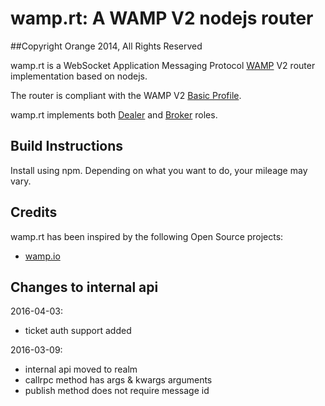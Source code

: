 # wamp.rt: A WAMP V2 nodejs router
##Copyright Orange 2014, All Rights Reserved

wamp.rt is a WebSocket Application Messaging Protocol [WAMP](http://wamp.ws/) V2 router implementation based on nodejs.

The router is compliant with the WAMP V2 [Basic Profile](https://github.com/tavendo/WAMP/blob/master/spec/basic.md).

wamp.rt implements both [Dealer](https://github.com/tavendo/WAMP/blob/master/spec/basic.md#peers-and-roles) and [Broker](https://github.com/tavendo/WAMP/blob/master/spec/basic.md#peers-and-roles) roles.

## Build Instructions

Install using npm. Depending on what you want to do, your mileage may vary.

## Credits

wamp.rt has been inspired by the following Open Source projects:

- [wamp.io](https://github.com/nicokaiser/wamp.io) 


## Changes to internal api
2016-04-03:
- ticket auth support added

2016-03-09:
- internal api moved to realm
- callrpc method has args & kwargs arguments
- publish method does not require message id
